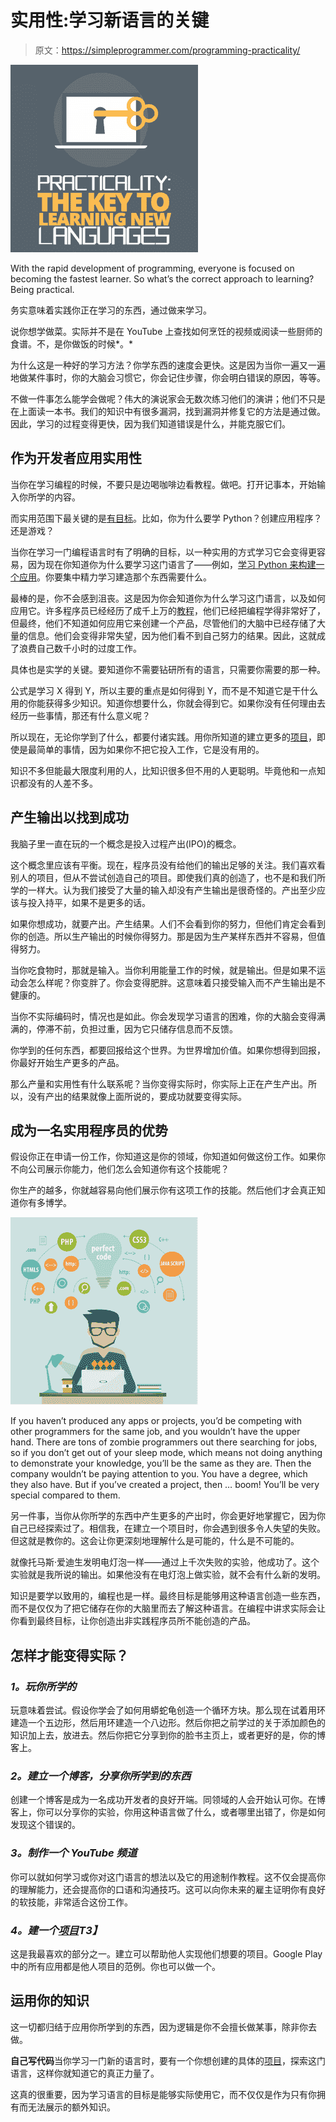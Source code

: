 # 实用性:学习新语言的关键

> 原文：<https://simpleprogrammer.com/programming-practicality/>

![](img/f48b679a907a2d76df791d0e852c9915.png)

With the rapid development of programming, everyone is focused on becoming the fastest learner. So what’s the correct approach to learning? Being practical.

务实意味着实践你正在学习的东西，通过做来学习。

说你想学做菜。实际并不是在 YouTube 上查找如何烹饪的视频或阅读一些厨师的食谱。不，是你做饭的时候*。*

为什么这是一种好的学习方法？你学东西的速度会更快。这是因为当你一遍又一遍地做某件事时，你的大脑会习惯它，你会记住步骤，你会明白错误的原因，等等。

不做一件事怎么能学会做呢？伟大的演说家会无数次练习他们的演讲；他们不只是在上面读一本书。我们的知识中有很多漏洞，找到漏洞并修复它的方法是通过做。因此，学习的过程变得更快，因为我们知道错误是什么，并能克服它们。

## 作为开发者应用实用性

当你在学习编程的时候，不要只是边喝咖啡边看教程。做吧。打开记事本，开始输入你所学的内容。

而实用范围下最关键的是[有目标](https://simpleprogrammer.com/many-goals-cant-focus/)。比如，你为什么要学 Python？创建应用程序？还是游戏？

当你在学习一门编程语言时有了明确的目标，以一种实用的方式学习它会变得更容易，因为现在你知道你为什么要学习这门语言了——例如，[学习 Python 来构建一个应用](https://cleverprogrammer.teachable.com/p/learn-python)。你要集中精力学习建造那个东西需要什么。

最棒的是，你不会感到沮丧。这是因为你会知道你为什么学习这门语言，以及如何应用它。许多程序员已经经历了成千上万的[教程](https://www.pluralsight.com/)，他们已经把编程学得非常好了，但最终，他们不知道如何应用它来创建一个产品，尽管他们的大脑中已经存储了大量的信息。他们会变得非常失望，因为他们看不到自己努力的结果。因此，这就成了浪费自己数千小时的过度工作。

具体也是实学的关键。要知道你不需要钻研所有的语言，只需要你需要的那一种。

公式是学习 X 得到 Y，所以主要的重点是如何得到 Y，而不是不知道它是干什么用的你能获得多少知识。知道你想要什么，你就会得到它。如果你没有任何理由去经历一些事情，那还有什么意义呢？

所以现在，无论你学到了什么，都要付诸实践。用你所知道的建立更多的[项目](https://simpleprogrammer.com/guide-side-projects/)，即使是最简单的事情，因为如果你不把它投入工作，它是没有用的。

知识不多但能最大限度利用的人，比知识很多但不用的人更聪明。毕竟他和一点知识都没有的人差不多。

## 产生输出以找到成功

我脑子里一直在玩的一个概念是投入过程产出(IPO)的概念。

这个概念里应该有平衡。现在，程序员没有给他们的输出足够的关注。我们喜欢看别人的项目，但从不尝试创造自己的项目。即使我们真的创造了，也不是和我们所学的一样大。认为我们接受了大量的输入却没有产生输出是很奇怪的。产出至少应该与投入持平，如果不是更多的话。

如果你想成功，就要产出。产生结果。人们不会看到你的努力，但他们肯定会看到你的创造。所以生产输出的时候你得努力。那是因为生产某样东西并不容易，但值得努力。

当你吃食物时，那就是输入。当你利用能量工作的时候，就是输出。但是如果不运动会怎么样呢？你变胖了。你会变得肥胖。这意味着只接受输入而不产生输出是不健康的。

当你不实际编码时，情况也是如此。你会发现学习语言的困难，你的大脑会变得满满的，停滞不前，负担过重，因为它只储存信息而不反馈。

你学到的任何东西，都要回报给这个世界。为世界增加价值。如果你想得到回报，你最好开始生产更多的产品。

那么产量和实用性有什么联系呢？当你变得实际时，你实际上正在产生产出。所以，没有产出的结果就像上面所说的，要成功就要变得实际。

## 成为一名实用程序员的优势

假设你正在申请一份工作，你知道这是你的领域，你知道如何做这份工作。如果你不向公司展示你能力，他们怎么会知道你有这个技能呢？

你生产的越多，你就越容易向他们展示你有这项工作的技能。然后他们才会真正知道你有多博学。

![](img/e1c08295c7379123477408c6393c5ca0.png)

If you haven’t produced any apps or projects, you’d be competing with other programmers for the same job, and you wouldn’t have the upper hand. There are tons of zombie programmers out there searching for jobs, so if you don’t get out of your sleep mode, which means not doing anything to demonstrate your knowledge, you’ll be the same as they are. Then the company wouldn’t be paying attention to you. You have a degree, which they also have. But if you’ve created a project, then … boom! You’ll be very special compared to them.

另一件事，当你从你所学的东西中产生更多的产出时，你会更好地掌握它，因为你自己已经探索过了。相信我，在建立一个项目时，你会遇到很多令人失望的失败。但这就是教你的。这会让你更深刻地理解什么是可能的，什么是不可能的。

就像托马斯·爱迪生发明电灯泡一样——通过上千次失败的实验，他成功了。这个实验就是我所说的输出。如果他没有在电灯泡上做实验，就不会有什么新的发明。

知识是要学以致用的，编程也是一样。最终目标是能够用这种语言创造一些东西，而不是仅仅为了把它储存在你的大脑里而去了解这种语言。在编程中讲求实际会让你看到最终目标，让你创造出非实践程序员所不能创造的产品。

## 怎样才能变得实际？

### *1。玩你所学的*

玩意味着尝试。假设你学会了如何用蟒蛇龟创造一个循环方块。那么现在试着用环建造一个五边形，然后用环建造一个八边形。然后你把之前学过的关于添加颜色的知识加上去，放进去。然后你把它分享到你的脸书主页上，或者更好的是，你的博客上。

### *2。建立一个博客，分享你所学到的东西*

创建一个博客是成为一名成功开发者的良好开端。同领域的人会开始认可你。在博客上，你可以分享你的实验，你用这种语言做了什么，或者哪里出错了，你是如何发现这个错误的。

### *3。制作一个 YouTube 频道*

你可以就如何学习或你对这门语言的想法以及它的用途制作教程。这不仅会提高你的理解能力，还会提高你的口语和沟通技巧。这可以向你未来的雇主证明你有良好的软技能，非常适合这份工作。

### *4。建一个[项目](https://simpleprogrammer.com/guide-side-projects/)T3】*

这是我最喜欢的部分之一。建立可以帮助他人实现他们想要的项目。Google Play 中的所有应用都是他人项目的范例。你也可以做一个。

## 运用你的知识

这一切都归结于应用你所学到的东西，因为逻辑是你不会擅长做某事，除非你去做。

**自己写代码**当你学习一门新的语言时，要有一个你想创建的具体的[项目](https://zeroprogrammer.com/2018/05/11/start-clear/)，探索这门语言，这样你就知道它的真正力量了。

这真的很重要，因为学习语言的目标是能够实际使用它，而不仅仅是作为只有你拥有而无法展示的额外知识。
